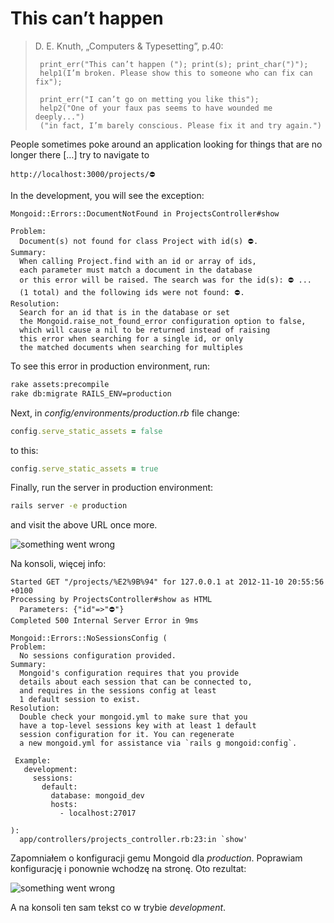 # This can’t happen

> D. E. Knuth, „Computers & Typesetting”, p.40:
>
>      print_err("This can’t happen ("); print(s); print_char(")");
>      help1(I’m broken. Please show this to someone who can fix can fix");
>
>      print_err("I can’t go on metting you like this");
>      help2("One of your faux pas seems to have wounded me deeply...")
>      ("in fact, I’m barely conscious. Please fix it and try again.")

People sometimes poke around an application looking for things
that are no longer there […] try to navigate to

    http://localhost:3000/projects/⛔

In the development, you will see the exception:

    Mongoid::Errors::DocumentNotFound in ProjectsController#show

    Problem:
      Document(s) not found for class Project with id(s) ⛔.
    Summary:
      When calling Project.find with an id or array of ids,
      each parameter must match a document in the database
      or this error will be raised. The search was for the id(s): ⛔ ...
      (1 total) and the following ids were not found: ⛔.
    Resolution:
      Search for an id that is in the database or set
      the Mongoid.raise_not_found_error configuration option to false,
      which will cause a nil to be returned instead of raising
      this error when searching for a single id, or only
      the matched documents when searching for multiples

To see this error in production environment, run:

```sh
rake assets:precompile
rake db:migrate RAILS_ENV=production
```

Next, in *config/environments/production.rb* file change:

```ruby
config.serve_static_assets = false
```

to this:

```ruby
config.serve_static_assets = true
```

Finally, run the server in production environment:

```sh
rails server -e production
```

and visit the above URL once more.

![something went wrong](https://raw.github.com/wbzyl/projekt-zespolowy/master/public/something-went-wrong.png)

Na konsoli, więcej info:

    Started GET "/projects/%E2%9B%94" for 127.0.0.1 at 2012-11-10 20:55:56 +0100
    Processing by ProjectsController#show as HTML
      Parameters: {"id"=>"⛔"}
    Completed 500 Internal Server Error in 9ms

    Mongoid::Errors::NoSessionsConfig (
    Problem:
      No sessions configuration provided.
    Summary:
      Mongoid's configuration requires that you provide
      details about each session that can be connected to,
      and requires in the sessions config at least
      1 default session to exist.
    Resolution:
      Double check your mongoid.yml to make sure that you
      have a top-level sessions key with at least 1 default
      session configuration for it. You can regenerate
      a new mongoid.yml for assistance via `rails g mongoid:config`.

     Example:
       development:
         sessions:
           default:
             database: mongoid_dev
             hosts:
               - localhost:27017

    ):
      app/controllers/projects_controller.rb:23:in `show'

Zapomniałem o konfiguracji gemu Mongoid dla *production*. Poprawiam
konfigurację i ponownie wchodzę na stronę. Oto rezultat:

![something went wrong](https://raw.github.com/wbzyl/projekt-zespolowy/master/public/page-may-have-moved.png)

A na konsoli ten sam tekst co w trybie *development*.
